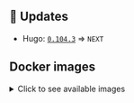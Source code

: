 <!-- ## :loudspeaker: Breaking changes

*Nothing* -->


<!-- ## :tada: Features

*Nothing* -->


<!-- ## :bug: Fixes

*Nothing* -->


## :heartbeat: Updates

* Hugo: [`0.104.3`](https://github.com/klakegg/docker-hugo/releases/tag/0.104.3) => `NEXT`


## Docker images

<details>
<summary>Click to see available images</summary>

This release is available from Docker Hub as project `klakegg/hugo` with the following tags:

| Alias tags                   | Version specific tags                      |
| ---------------------------- | ------------------------------------------ |
| `busybox`, `latest`          | `NEXT-busybox`, `NEXT`                     |
| `busybox-ci`, `ci`           | `NEXT-busybox-ci`, `NEXT-ci`               |
| `busybox-onbuild`, `onbuild` | `NEXT-busybox-onbuild`, `NEXT-onbuild`     |
| `alpine`                     | `NEXT-alpine`                              |
| `alpine-ci`                  | `NEXT-alpine-ci`                           |
| `alpine-onbuild`             | `NEXT-alpine-onbuild`                      |
| `asciidoctor`                | `NEXT-asciidoctor`                         |
| `asciidoctor-ci`             | `NEXT-asciidoctor-ci`                      |
| `asciidoctor-onbuild`        | `NEXT-asciidoctor-onbuild`                 |
| `pandoc`                     | `NEXT-pandoc`                              |
| `pandoc-ci`                  | `NEXT-pandoc-ci`                           |
| `pandoc-onbuild`             | `NEXT-pandoc-onbuild`                      |
| `ext-alpine`                 | `NEXT-ext-alpine`                          |
| `ext-alpine-ci`              | `NEXT-ext-alpine-ci`                       |
| `ext-alpine-onbuild`         | `NEXT-ext-alpine-onbuild`                  |
| `ext-asciidoctor`            | `NEXT-ext-asciidoctor`                     |
| `ext-asciidoctor-ci`         | `NEXT-ext-asciidoctor-ci`                  |
| `ext-asciidoctor-onbuild`    | `NEXT-ext-asciidoctor-onbuild`             |
| `ext-pandoc`                 | `NEXT-ext-pandoc`                          |
| `ext-pandoc-ci`              | `NEXT-ext-pandoc-ci`                       |
| `ext-pandoc-onbuild`         | `NEXT-ext-pandoc-onbuild`                  |
| `debian`                     | `NEXT-debian`                              |
| `debian-ci`                  | `NEXT-debian-ci`                           |
| `debian-onbuild`             | `NEXT-debian-onbuild`                      |
| `ext-debian`, `ext`, `latest-ext` | `NEXT-ext-debian`, `NEXT-ext`         |
| `ext-debian-ci`, `ext-ci`    | `NEXT-ext-debian-ci`, `NEXT-ext-ci`        |
| `ext-debian-onbuild`, `ext-onbuild` | `NEXT-ext-debian-onbuild`, `NEXT-ext-onbuild` |
| `ubuntu`                     | `NEXT-ubuntu`                            |
| `ubuntu-ci`                  | `NEXT-ubuntu-ci`                         |
| `ubuntu-onbuild`             | `NEXT-ubuntu-onbuild`                    |
| `ext-ubuntu`                 | `NEXT-ext-ubuntu`                        |
| `ext-ubuntu-ci`              | `NEXT-ext-ubuntu-ci`                     |
| `ext-ubuntu-onbuild`         | `NEXT-ext-ubuntu-onbuild`                |
</details>